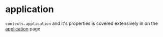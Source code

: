 # application

`contexts.application` and it's properties is covered extensively in on the
[application](/docs/category/application) page 